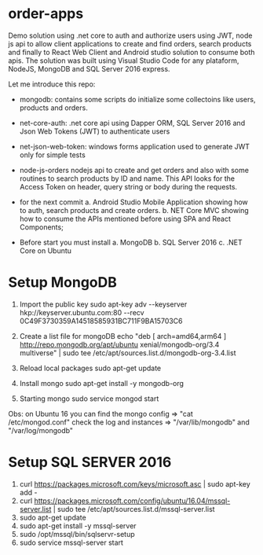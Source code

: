 # order-apps
Demo solution using .net core to auth and authorize users using JWT, node js api to allow client applications to create and find orders, search products and finally to React Web Client and Android studio solution to consume both apis. The solution was built using Visual Studio Code for any plataform, NodeJS, MongoDB and SQL Server 2016 express.

Let me introduce this repo:

- mongodb: 
contains some scripts do initialize some collectoins like users, products and orders.

- net-core-auth:
.net core api using Dapper ORM, SQL Server 2016 and Json Web Tokens (JWT) to authenticate users

- net-json-web-token:
windows forms application used to generate JWT only for simple tests

- node-js-orders
nodejs api to create and get orders and also with some routines to search products by ID and name. 
This API looks for the Access Token on header, query string or body during the requests.

- for the next commit
a. Android Studio Mobile Application showing how to auth, search products and create orders.
b. NET Core MVC showing how to consume the APIs mentioned before using SPA and React Components;

- Before start you must install
a. MongoDB
b. SQL Server 2016
c. .NET Core on Ubuntu

Setup MongoDB
=============
1. Import the public key
sudo apt-key adv --keyserver hkp://keyserver.ubuntu.com:80 --recv 0C49F3730359A14518585931BC711F9BA15703C6

2. Create a list file for mongoDB
echo "deb [ arch=amd64,arm64 ] http://repo.mongodb.org/apt/ubuntu xenial/mongodb-org/3.4 multiverse" | sudo tee /etc/apt/sources.list.d/mongodb-org-3.4.list

3. Reload local packages
sudo apt-get update

4. Install mongo
sudo apt-get install -y mongodb-org

5. Starting mongo
sudo service mongod start 

Obs: on Ubuntu 16 you can find the mongo config => "cat /etc/mongod.conf"
check the log and instances => "/var/lib/mongodb" and "/var/log/mongodb"

Setup SQL SERVER 2016
=====================
1. curl https://packages.microsoft.com/keys/microsoft.asc | sudo apt-key add -
2. curl https://packages.microsoft.com/config/ubuntu/16.04/mssql-server.list | sudo tee /etc/apt/sources.list.d/mssql-server.list
3. sudo apt-get update
4. sudo apt-get install -y mssql-server
5. sudo /opt/mssql/bin/sqlservr-setup
6. sudo service mssql-server start




